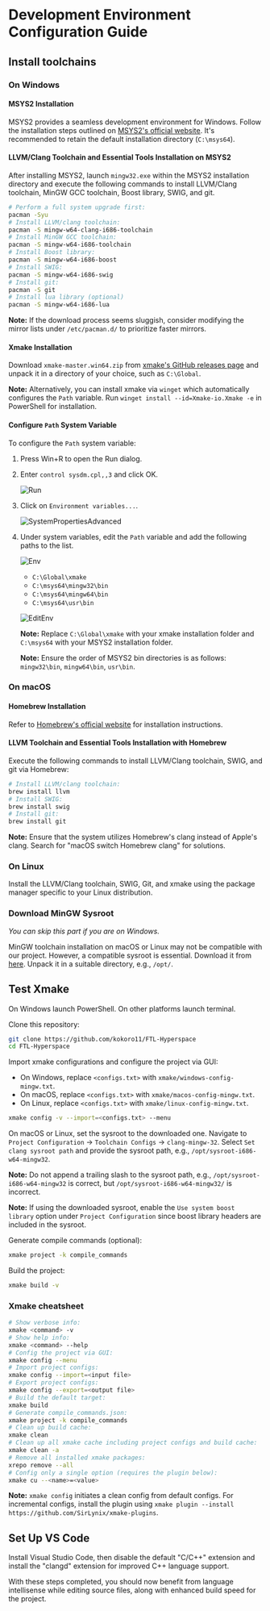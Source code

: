 # Development Environment Configuration Guide

## Install toolchains

### On Windows

#### MSYS2 Installation

MSYS2 provides a seamless development environment for Windows. Follow the installation steps outlined on [MSYS2's official website](https://www.msys2.org/). It's recommended to retain the default installation directory (`C:\msys64`).

#### LLVM/Clang Toolchain and Essential Tools Installation on MSYS2

After installing MSYS2, launch `mingw32.exe` within the MSYS2 installation directory and execute the following commands to install LLVM/Clang toolchain, MinGW GCC toolchain, Boost library, SWIG, and git.

```sh
# Perform a full system upgrade first:
pacman -Syu
# Install LLVM/clang toolchain:
pacman -S mingw-w64-clang-i686-toolchain
# Install MinGW GCC toolchain:
pacman -S mingw-w64-i686-toolchain
# Install Boost library:
pacman -S mingw-w64-i686-boost
# Install SWIG:
pacman -S mingw-w64-i686-swig
# Install git:
pacman -S git
# Install lua library (optional)
pacman -S mingw-w64-i686-lua
```

**Note:** If the download process seems sluggish, consider modifying the mirror lists under `/etc/pacman.d/` to prioritize faster mirrors.

#### Xmake Installation

Download `xmake-master.win64.zip` from [xmake's GitHub releases page](https://github.com/xmake-io/xmake/releases) and unpack it in a directory of your choice, such as `C:\Global`.

**Note:** Alternatively, you can install xmake via `winget` which automatically configures the `Path` variable. Run `winget install --id=Xmake-io.Xmake -e` in PowerShell for installation.

#### Configure `Path` System Variable

To configure the `Path` system variable:

1. Press Win+R to open the Run dialog.
2. Enter `control sysdm.cpl,,3` and click OK.

   ![Run](img/dev-env/Run.png)

3. Click on `Environment variables...`.

   ![SystemPropertiesAdvanced](img/dev-env/SystemPropertiesAdvanced.png)

4. Under system variables, edit the `Path` variable and add the following paths to the list.

   ![Env](img/dev-env/Env.png)

   - `C:\Global\xmake`
   - `C:\msys64\mingw32\bin`
   - `C:\msys64\mingw64\bin`
   - `C:\msys64\usr\bin`

   ![EditEnv](img/dev-env/EditEnv.png)

   **Note:** Replace `C:\Global\xmake` with your xmake installation folder and `C:\msys64` with your MSYS2 installation folder.

   **Note:** Ensure the order of MSYS2 bin directories is as follows: `mingw32\bin`, `mingw64\bin`, `usr\bin`.

### On macOS

#### Homebrew Installation

Refer to [Homebrew's official website](https://brew.sh/) for installation instructions.

#### LLVM Toolchain and Essential Tools Installation with Homebrew

Execute the following commands to install LLVM/Clang toolchain, SWIG, and git via Homebrew:

```sh
# Install LLVM/clang toolchain:
brew install llvm
# Install SWIG:
brew install swig
# Install git:
brew install git
```

**Note:** Ensure that the system utilizes Homebrew's clang instead of Apple's clang. Search for "macOS switch Homebrew clang" for solutions.

### On Linux

Install the LLVM/Clang toolchain, SWIG, Git, and xmake using the package manager specific to your Linux distribution.

### Download MinGW Sysroot

*You can skip this part if you are on Windows.*

MinGW toolchain installation on macOS or Linux may not be compatible with our project. However, a compatible sysroot is essential. Download it from [here](https://github.com/kokoro11/FTL-Hyperspace/releases/tag/gcc). Unpack it in a suitable directory, e.g., `/opt/`.

## Test Xmake

On Windows launch PowerShell. On other platforms launch terminal.

Clone this repository:

```sh
git clone https://github.com/kokoro11/FTL-Hyperspace
cd FTL-Hyperspace
```

Import xmake configurations and configure the project via GUI:

- On Windows, replace `<configs.txt>` with `xmake/windows-config-mingw.txt`.
- On macOS, replace `<configs.txt>` with `xmake/macos-config-mingw.txt`.
- On Linux, replace `<configs.txt>` with `xmake/linux-config-mingw.txt`.

```sh
xmake config -v --import=<configs.txt> --menu
```

On macOS or Linux, set the sysroot to the downloaded one. Navigate to `Project Configuration` -> `Toolchain Configs` -> `clang-mingw-32`. Select `Set clang sysroot path` and provide the sysroot path, e.g., `/opt/sysroot-i686-w64-mingw32`.

**Note:** Do not append a trailing slash to the sysroot path, e.g., `/opt/sysroot-i686-w64-mingw32` is correct, but `/opt/sysroot-i686-w64-mingw32/` is incorrect.

**Note:** If using the downloaded sysroot, enable the `Use system boost library` option under `Project Configuration` since boost library headers are included in the sysroot.

Generate compile commands (optional):

```sh
xmake project -k compile_commands
```

Build the project:

```sh
xmake build -v
```

### Xmake cheatsheet

```sh
# Show verbose info:
xmake <command> -v
# Show help info:
xmake <command> --help
# Config the project via GUI:
xmake config --menu
# Import project configs:
xmake config --import=<input file>
# Export project configs:
xmake config --export=<output file>
# Build the default target:
xmake build
# Generate compile_commands.json:
xmake project -k compile_commands
# Clean up build cache:
xmake clean
# Clean up all xmake cache including project configs and build cache:
xmake clean -a
# Remove all installed xmake packages:
xrepo remove --all
# Config only a single option (requires the plugin below):
xmake cu --<name>=<value>
```

**Note:** `xmake config` initiates a clean config from default configs. For incremental configs, install the plugin using `xmake plugin --install https://github.com/SirLynix/xmake-plugins`.

## Set Up VS Code

Install Visual Studio Code, then disable the default "C/C++" extension and install the "clangd" extension for improved C++ language support.

With these steps completed, you should now benefit from language intellisense while editing source files, along with enhanced build speed for the project.
